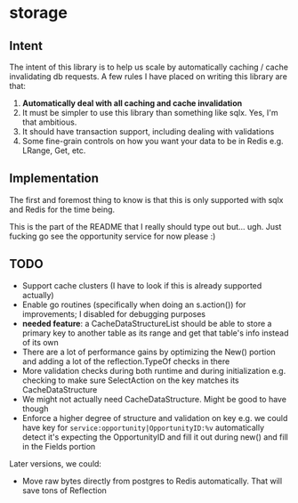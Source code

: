 # storage

## Intent

The intent of this library is to help us scale by automatically caching / cache invalidating db requests. A few rules I have placed on writing this library are that:
1. **Automatically deal with all caching and cache invalidation**
2. It must be simpler to use this library than something like sqlx. Yes, I'm that ambitious.
2. It should have transaction support, including dealing with validations
3. Some fine-grain controls on how you want your data to be in Redis e.g. LRange, Get, etc.

## Implementation

The first and foremost thing to know is that this is only supported with sqlx and Redis for the time being.

This is the part of the README that I really should type out but... ugh. Just fucking go see the opportunity service for now please :)

## TODO
- Support cache clusters (I have to look if this is already supported actually)
- Enable go routines (specifically when doing an s.action()) for improvements; I disabled for debugging purposes
- **needed feature**: a CacheDataStructureList should be able to store a primary key to another table as its range and get that table's info instead of its own 
- There are a lot of performance gains by optimizing the New() portion and adding a lot of the reflection.TypeOf checks in there
- More validation checks during both runtime and during initialization e.g. checking to make sure SelectAction on the key matches its CacheDataStructure
- We might not actually need CacheDataStructure. Might be good to have though
- Enforce a higher degree of structure and validation on key e.g. we could have key for `service:opportunity|OpportunityID:%v` automatically detect it's expecting the OpportunityID and fill it out during new() and fill in the Fields portion

Later versions, we could:
- Move raw bytes directly from postgres to Redis automatically. That will save tons of Reflection